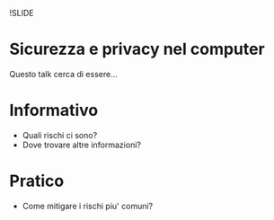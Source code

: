 !SLIDE

# Sicurezza e privacy nel computer #

Questo talk cerca di essere...

# Informativo

* Quali rischi ci sono?
* Dove trovare altre informazioni?

# Pratico

* Come mitigare i rischi piu' comuni?
